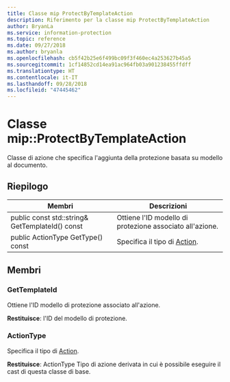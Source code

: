 ```yaml
---
title: Classe mip ProtectByTemplateAction
description: Riferimento per la classe mip ProtectByTemplateAction
author: BryanLa
ms.service: information-protection
ms.topic: reference
ms.date: 09/27/2018
ms.author: bryanla
ms.openlocfilehash: cb5f42b25e6f499bc09f3f460ec4a253627b45a5
ms.sourcegitcommit: 1cf14852cd14ea91ac964fb03a901238455ffdff
ms.translationtype: HT
ms.contentlocale: it-IT
ms.lasthandoff: 09/28/2018
ms.locfileid: "47445462"
---
```

# <a name="class-mipprotectbytemplateaction"></a>Classe mip::ProtectByTemplateAction 
Classe di azione che specifica l'aggiunta della protezione basata su modello al documento.
  
## <a name="summary"></a>Riepilogo
 Membri                        | Descrizioni                                
--------------------------------|---------------------------------------------
 public const std::string& GetTemplateId() const  |  Ottiene l'ID modello di protezione associato all'azione.
 public ActionType GetType() const  |  Specifica il tipo di [Action](class_mip_action.md).
  
## <a name="members"></a>Membri
  
### <a name="gettemplateid"></a>GetTemplateId
Ottiene l'ID modello di protezione associato all'azione.

  
**Restituisce**: l'ID del modello di protezione.
  
### <a name="actiontype"></a>ActionType
Specifica il tipo di [Action](class_mip_action.md).

  
**Restituisce**: ActionType Tipo di azione derivata in cui è possibile eseguire il cast di questa classe di base.